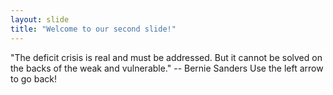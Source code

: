 ```yaml
---
layout: slide
title: "Welcome to our second slide!"
---
```

"The deficit crisis is real and must be addressed. But it cannot be solved on the backs of the weak and vulnerable." -- Bernie Sanders
Use the left arrow to go back!
